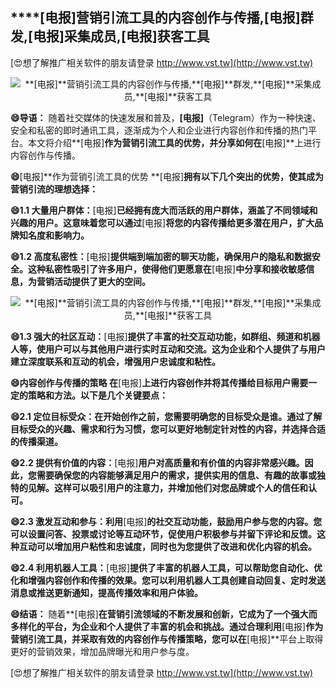 ## ****[电报]**营销引流工具的内容创作与传播,**[电报]**群发,**[电报]**采集成员,**[电报]**获客工具**

[😍想了解推广相关软件的朋友请登录 http://www.vst.tw](http://www.vst.tw)

 <center><img src="https://vst.tw/MP4/tuiguang/png/0.png" alt="**[电报]**营销引流工具的内容创作与传播,**[电报]**群发,**[电报]**采集成员,**[电报]**获客工具"></center>

**😄导语：**
随着社交媒体的快速发展和普及，**[电报]**（Telegram）作为一种快速、安全和私密的即时通讯工具，逐渐成为个人和企业进行内容创作和传播的热门平台。本文将介绍**[电报]**作为营销引流工具的优势，并分享如何在**[电报]**上进行内容创作与传播。

**😄**[电报]**作为营销引流工具的优势 **[电报]**拥有以下几个突出的优势，使其成为营销引流的理想选择：**

**😄1.1 大量用户群体：**[电报]**已经拥有庞大而活跃的用户群体，涵盖了不同领域和兴趣的用户。这意味着您可以通过**[电报]**将您的内容传播给更多潜在用户，扩大品牌知名度和影响力。**

**😄1.2 高度私密性：**[电报]**提供端到端加密的聊天功能，确保用户的隐私和数据安全。这种私密性吸引了许多用户，使得他们更愿意在**[电报]**中分享和接收敏感信息，为营销活动提供了更大的空间。**

 <center><img src="https://vst.tw/MP4/tuiguang/png/7.png" alt="**[电报]**营销引流工具的内容创作与传播,**[电报]**群发,**[电报]**采集成员,**[电报]**获客工具"></center>

**😄1.3 强大的社区互动：**[电报]**提供了丰富的社交互动功能，如群组、频道和机器人等，使用户可以与其他用户进行实时互动和交流。这为企业和个人提供了与用户建立深度联系和互动的机会，增强用户忠诚度和粘性。**

**😄内容创作与传播的策略 在**[电报]**上进行内容创作并将其传播给目标用户需要一定的策略和方法。以下是几个关键要点：**

**😄2.1 定位目标受众：在开始创作之前，您需要明确您的目标受众是谁。通过了解目标受众的兴趣、需求和行为习惯，您可以更好地制定针对性的内容，并选择合适的传播渠道。**

**😄2.2 提供有价值的内容：**[电报]**用户对高质量和有价值的内容非常感兴趣。因此，您需要确保您的内容能够满足用户的需求，提供实用的信息、有趣的故事或独特的见解。这样可以吸引用户的注意力，并增加他们对您品牌或个人的信任和认可。**

**😄2.3 激发互动和参与：利用**[电报]**的社交互动功能，鼓励用户参与您的内容。您可以设置问答、投票或讨论等互动环节，促使用户积极参与并留下评论和反馈。这种互动可以增加用户粘性和忠诚度，同时也为您提供了改进和优化内容的机会。**

**😄2.4 利用机器人工具：**[电报]**提供了丰富的机器人工具，可以帮助您自动化、优化和增强内容创作和传播的效果。您可以利用机器人工具创建自动回复、定时发送消息或推送更新通知，提高传播效率和用户体验。**

**😄结语：**
随着**[电报]**在营销引流领域的不断发展和创新，它成为了一个强大而多样化的平台，为企业和个人提供了丰富的机会和挑战。通过合理利用**[电报]**作为营销引流工具，并采取有效的内容创作与传播策略，您可以在**[电报]**平台上取得更好的营销效果，增加品牌曝光和用户参与度。

[😍想了解推广相关软件的朋友请登录 http://www.vst.tw](http://www.vst.tw)



